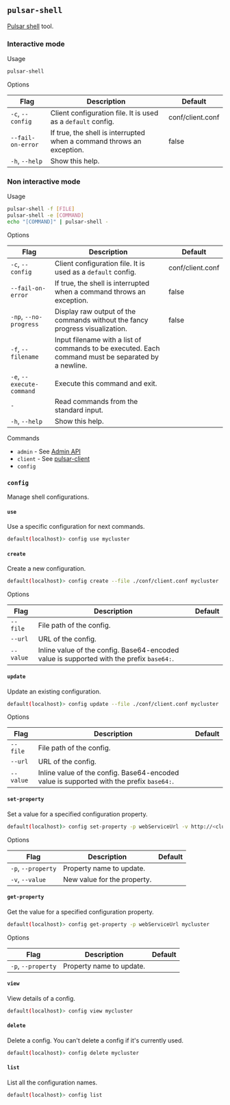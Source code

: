 ## `pulsar-shell`

[Pulsar shell](https://pulsar.apache.org/docs/next/administration-pulsar-shell) tool.

### Interactive mode

Usage

```bash
pulsar-shell
```

Options

| Flag               | Description                                                               | Default          |
|--------------------|---------------------------------------------------------------------------|------------------|
| `-c`, `--config`   | Client configuration file. It is used as a `default` config.           | conf/client.conf | 
| `--fail-on-error` | If true, the shell is interrupted when a command throws an exception.  | false            | 
| `-h`, `--help`     | Show this help.                                                            | |


### Non interactive mode

Usage

```bash
pulsar-shell -f [FILE]
pulsar-shell -e [COMMAND]
echo "[COMMAND]" | pulsar-shell -
```

Options

| Flag                      | Description                                                                                         | Default         |
|---------------------------|-----------------------------------------------------------------------------------------------------|-----------------|
| `-c`, `--config`          | Client configuration file. It is used as a `default` config.                                     | conf/client.conf | 
| `--fail-on-error`         | If true, the shell is interrupted when a command throws an exception.                            | false           | 
| `-np`, `--no-progress`    | Display raw output of the commands without the fancy progress visualization.                        | false           | 
| `-f`, `--filename`        | Input filename with a list of commands to be executed. Each command must be separated by a newline. |                 |
| `-e`, `--execute-command` | Execute this command and exit.                                                                      | |
| `-` | Read commands from the standard input.                                                              | |
| `-h`, `--help`     | Show this help.                                                                                      | |


Commands
* `admin` - See [Admin API](admin-api-overview.md)
* `client` - See [pulsar-client](#pulsar-client)
* `config`


### `config`

Manage shell configurations.

#### `use`

Use a specific configuration for next commands.

```bash
default(localhost)> config use mycluster
```

#### `create`

Create a new configuration.

```bash
default(localhost)> config create --file ./conf/client.conf mycluster
```

Options

| Flag     | Description              | Default         |
|----------|--------------------------|-----------------|
| `--file` | File path of the config. |  | 
| `--url`  | URL of the config.       |  |
| `--value`  | Inline value of the config. Base64-encoded value is supported with the prefix `base64:`. |  |

#### `update`

Update an existing configuration.

```bash
default(localhost)> config update --file ./conf/client.conf mycluster
```

Options

| Flag     | Description              | Default         |
|----------|--------------------------|-----------------|
| `--file` | File path of the config. |  | 
| `--url`  | URL of the config.       |  |
| `--value`  | Inline value of the config. Base64-encoded value is supported with the prefix `base64:`. |  |

#### `set-property`

Set a value for a specified configuration property.

```bash
default(localhost)> config set-property -p webServiceUrl -v http://<cluster-hostname> mycluster
```

Options

| Flag               | Description                 | Default         |
|--------------------|-----------------------------|-----------------|
| `-p`, `--property` | Property name to update.    |  | 
| `-v`, `--value`    | New value for the property. |  |


#### `get-property`

Get the value for a specified configuration property.

```bash
default(localhost)> config get-property -p webServiceUrl mycluster
```

Options

| Flag               | Description                 | Default         |
|--------------------|-----------------------------|-----------------|
| `-p`, `--property` | Property name to update.    |  | 


#### `view`

View details of a config.

```bash
default(localhost)> config view mycluster
```

#### `delete`

Delete a config. You can't delete a config if it's currently used.

```bash
default(localhost)> config delete mycluster
```


#### `list`

List all the configuration names.

```bash
default(localhost)> config list
```
